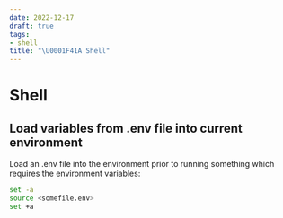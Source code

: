 ```yaml
---
date: 2022-12-17
draft: true
tags:
- shell
title: "\U0001F41A Shell"
---
```


# Shell

## Load variables from .env file into current environment
Load an .env file into the environment prior to running something which requires the environment variables:
```bash
set -a
source <somefile.env>
set +a
```